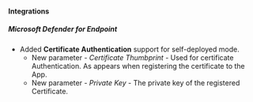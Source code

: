 
#### Integrations
##### Microsoft Defender for Endpoint
- Added **Certificate Authentication** support for self-deployed mode.
  - New parameter - *Certificate Thumbprint* - Used for certificate Authentication. As appears when registering the certificate to the App.
  - New parameter - *Private Key* - The private key of the registered Certificate.

